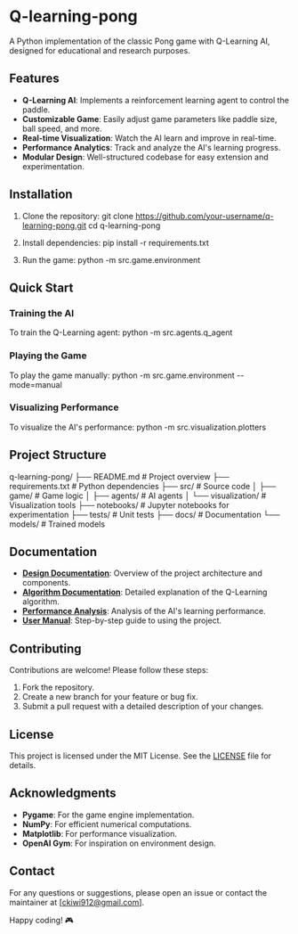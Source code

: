 # Q-learning-pong

A Python implementation of the classic Pong game with Q-Learning AI, designed for educational and research purposes.

## Features
- **Q-Learning AI**: Implements a reinforcement learning agent to control the paddle.
- **Customizable Game**: Easily adjust game parameters like paddle size, ball speed, and more.
- **Real-time Visualization**: Watch the AI learn and improve in real-time.
- **Performance Analytics**: Track and analyze the AI's learning progress.
- **Modular Design**: Well-structured codebase for easy extension and experimentation.

## Installation
1. Clone the repository:
   git clone https://github.com/your-username/q-learning-pong.git
   cd q-learning-pong

3. Install dependencies:
   pip install -r requirements.txt

4. Run the game:
   python -m src.game.environment

## Quick Start
### Training the AI
To train the Q-Learning agent:
python -m src.agents.q_agent

### Playing the Game
To play the game manually:
python -m src.game.environment --mode=manual

### Visualizing Performance
To visualize the AI's performance:
python -m src.visualization.plotters

## Project Structure
q-learning-pong/
├── README.md                # Project overview
├── requirements.txt         # Python dependencies
├── src/                     # Source code
│   ├── game/                # Game logic
│   ├── agents/              # AI agents
│   └── visualization/       # Visualization tools
├── notebooks/               # Jupyter notebooks for experimentation
├── tests/                   # Unit tests
├── docs/                    # Documentation
└── models/                  # Trained models

## Documentation
- **[Design Documentation](docs/design_doc.md)**: Overview of the project architecture and components.
- **[Algorithm Documentation](docs/algorithm_doc.md)**: Detailed explanation of the Q-Learning algorithm.
- **[Performance Analysis](docs/performance_analysis.md)**: Analysis of the AI's learning performance.
- **[User Manual](docs/user_manual.md)**: Step-by-step guide to using the project.

## Contributing
Contributions are welcome! Please follow these steps:
1. Fork the repository.
2. Create a new branch for your feature or bug fix.
3. Submit a pull request with a detailed description of your changes.

## License
This project is licensed under the MIT License. See the [LICENSE](LICENSE) file for details.

## Acknowledgments
- **Pygame**: For the game engine implementation.
- **NumPy**: For efficient numerical computations.
- **Matplotlib**: For performance visualization.
- **OpenAI Gym**: For inspiration on environment design.

## Contact
For any questions or suggestions, please open an issue or contact the maintainer at [ckiwi912@gmail.com].


Happy coding! 🎮
